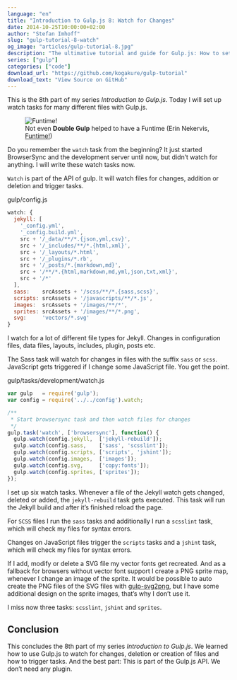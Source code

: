 ```yaml
---
language: "en"
title: "Introduction to Gulp.js 8: Watch for Changes"
date: 2014-10-25T10:00:00+02:00
author: "Stefan Imhoff"
slug: "gulp-tutorial-8-watch"
og_image: "articles/gulp-tutorial-8.jpg"
description: "The ultimative tutorial and guide for Gulp.js: How to set up a watch task, which triggers other tasks on file changes."
series: ["gulp"]
categories: ["code"]
download_url: "https://github.com/kogakure/gulp-tutorial"
download_text: "View Source on GitHub"
---
```


This is the 8th part of my series *Introduction to Gulp.js*. Today I will set up watch tasks for many different files with Gulp.js.

<figure class="image-figure attribution attribution-caption">
  <img src="/assets/images/articles/gulp-tutorial-8.jpg" alt="Funtime!">
  <figcaption>
  Not even <strong>Double Gulp</strong> helped to have a Funtime (Erin Nekervis, <a href="https://www.flickr.com/photos/theeerin/4701912791">Funtime!</a>)
  </figcaption>
</figure>


Do you remember the `watch` task from the beginning? It just started BrowserSync and the development server until now, but didn’t watch for anything. I will write these watch tasks now.

`Watch` is part of the API of gulp. It will watch files for changes, addition or deletion and trigger tasks.

<p class="code-info">gulp/config.js</p>

```javascript
watch: {
  jekyll: [
    '_config.yml',
    '_config.build.yml',
    src + '/_data/**/*.{json,yml,csv}',
    src + '/_includes/**/*.{html,xml}',
    src + '/_layouts/*.html',
    src + '/_plugins/*.rb',
    src + '/_posts/*.{markdown,md}',
    src + '/**/*.{html,markdown,md,yml,json,txt,xml}',
    src + '/*'
  ],
  sass:    srcAssets + '/scss/**/*.{sass,scss}',
  scripts: srcAssets + '/javascripts/**/*.js',
  images:  srcAssets + '/images/**/*',
  sprites: srcAssets + '/images/**/*.png',
  svg:     'vectors/*.svg'
}
```


I watch for a lot of different file types for Jekyll. Changes in configuration files, data files, layouts, includes, plugin, posts etc.

The Sass task will watch for changes in files with the suffix `sass` or `scss`. JavaScript gets triggered if I change some JavaScript file. You get the point.

<p class="code-info">gulp/tasks/development/watch.js</p>

```javascript
var gulp   = require('gulp');
var config = require('../../config').watch;

/**
 * Start browsersync task and then watch files for changes
 */
gulp.task('watch', ['browsersync'], function() {
  gulp.watch(config.jekyll,  ['jekyll-rebuild']);
  gulp.watch(config.sass,    ['sass', 'scsslint']);
  gulp.watch(config.scripts, ['scripts', 'jshint']);
  gulp.watch(config.images,  ['images']);
  gulp.watch(config.svg,     ['copy:fonts']);
  gulp.watch(config.sprites, ['sprites']);
});
```


I set up six watch tasks. Whenever a file of the Jekyll watch gets changed, deleted or added, the `jekyll-rebuild` task gets executed. This task will run the Jekyll build and after it’s finished reload the page.

For `SCSS` files I run the `sass` tasks and additionally I run a `scsslint` task, which will check my files for syntax errors.

Changes on JavaScript files trigger the `scripts` tasks and a `jshint` task, which will check my files for syntax errors.

If I add, modify or delete a SVG file my vector fonts get recreated. And as a fallback for browsers without vector font support I create a PNG sprite map, whenever I change an image of the sprite. It would be possible to auto create the PNG files of the SVG files with [gulp-svg2png](https://www.npmjs.com/package/gulp-svg2png/), but I have some additional design on the sprite images, that’s why I don’t use it.

I miss now three tasks: `scsslint`, `jshint` and `sprites`.

## Conclusion

This concludes the 8th part of my series *Introduction to Gulp.js*. We learned how to use Gulp.js to watch for changes, deletion or creation of files and how to trigger tasks. And the best part: This is part of the Gulp.js API. We don’t need any plugin.
